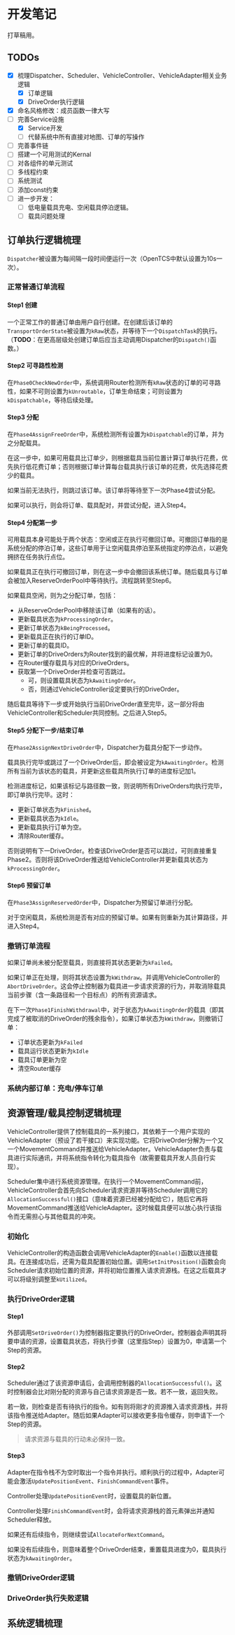 # 开发笔记

打草稿用。

## TODOs

- [x] 梳理Dispatcher、Scheduler、VehicleController、VehicleAdapter相关业务逻辑
  - [x] 订单逻辑
  - [x] DriveOrder执行逻辑
- [x] 命名风格修改：成员函数一律大写
- [ ] 完善Service设施
  - [x] Service开发
  - [ ] 代替系统中所有直接对地图、订单的写操作
- [ ] 完善事件链
- [ ] 搭建一个可用测试的Kernal
- [ ] 对各组件的单元测试
- [ ] 多线程约束
- [ ] 系统测试
- [ ] 添加const约束
- [ ] 进一步开发：
  - [ ] 低电量载具充电、空闲载具停泊逻辑。
  - [ ] 载具问题处理

## 订单执行逻辑梳理

`Dispatcher`被设置为每间隔一段时间便运行一次（OpenTCS中默认设置为10s一次）。

### 正常普通订单流程

#### Step1 创建

一个正常工作的普通订单由用户自行创建。在创建后该订单的`TransportOrderState`被设置为`kRaw`状态，并等待下一个`DispatchTask`的执行。（**TODO**：在更高层级处创建订单后应当主动调用Dispatcher的`Dispatch()`函数。）

#### Step2 可寻路性检测

在`Phase0CheckNewOrder`中，系统调用Router检测所有`kRaw`状态的订单的可寻路性，如果不可则设置为`kUnroutable`，订单生命结束；可则设置为`kDispatchable`，等待后续处理。

#### Step3 分配

在`Phase4AssignFreeOrder`中，系统检测所有设置为`kDispatchable`的订单，并为之分配载具。

在这一步中，如果可用载具比订单少，则根据载具当前位置计算订单执行花费，优先执行低花费订单；否则根据订单计算每台载具执行该订单的花费，优先选择花费少的载具。

如果当前无法执行，则跳过该订单。该订单将等待至下一次Phase4尝试分配。

如果可以执行，则会将订单、载具配对，并尝试分配，进入Step4。

#### Step4 分配第一步

可用载具本身可能处于两个状态：空闲或正在执行可撤回订单。可撤回订单指的是系统分配的停泊订单，这些订单用于让空闲载具停泊至系统指定的停泊点，以避免拥挤在任务执行点位。

如果载具正在执行可撤回订单，则在这一步中会撤回该系统订单。随后载具与订单会被加入ReserveOrderPool中等待执行。流程跳转至Step6。

如果载具空闲，则为之分配订单，包括：

- 从ReserveOrderPool中移除该订单（如果有的话）。
- 更新载具状态为`kProcessingOrder`。
- 更新订单状态为`kBeingProcessed`。
- 更新载具正在执行的订单ID。
- 更新订单的载具ID。
- 更新订单的DriveOrders为Router找到的最优解，并将进度标记设置为0。
- 在Router缓存载具与对应的DriveOrders。
- 获取第一个DriveOrder并检查可否跳过。
  - 可，则设置载具状态为`kAwaitingOrder`。
  - 否，则通过VehicleController设定要执行的DriveOrder。

随后载具等待下一步或开始执行当前DriveOrder直至完毕，这一部分将由VehicleController和Scheduler共同控制。之后进入Step5。

#### Step5 分配下一步/结束订单

在`Phase2AssignNextDriveOrder`中，Dispatcher为载具分配下一步动作。

载具执行完毕或跳过了一个DriveOrder后，即会被设定为`kAwaitingOrder`。检测所有当前为该状态的载具，并更新这些载具所执行订单的进度标记加1。

检测进度标记，如果该标记与路径数一致，则说明所有DriveOrders均执行完毕，即订单执行完毕。这时：

- 更新订单状态为`kFinished`。
- 更新载具状态为`kIdle`。
- 更新载具执行订单为空。
- 清除Router缓存。

否则说明有下一DriveOrder。检查该DriveOrder是否可以跳过，可则直接重复Phase2。否则将该DriveOrder推送给VehicleController并更新载具状态为`kProcessingOrder`。

#### Step6 预留订单

在`Phase3AssignReservedOrder`中，Dispatcher为预留订单进行分配。

对于空闲载具，系统检测是否有对应的预留订单。如果有则重新为其计算路径，并进入Step4。

### 撤销订单流程

如果订单尚未被分配至载具，则直接将其状态更新为`kFailed`。

如果订单正在处理，则将其状态设置为`kWithdraw`。并调用VehicleController的`AbortDriveOrder`。这会停止控制器为载具进一步请求资源的行为，并取消除载具当前步骤（含一条路径和一个目标点）的所有资源请求。

在下一次`Phase1FinishWithdrawal`中，对于状态为`kAwaitingOrder`的载具（即其完成了被取消的DriveOrder的残余指令），如果订单状态为`kWithdraw`，则撤销订单：

- 订单状态更新为`kFailed`
- 载具运行状态更新为`kIdle`
- 载具订单更新为空
- 清空Router缓存

### 系统内部订单：充电/停车订单

<!--UNDONE 这一部分逻辑需要进一步考虑-->

## 资源管理/载具控制逻辑梳理

VehicleController提供了控制载具的一系列接口，其依赖于一个用户实现的VehicleAdapter（预设了若干接口）来实现功能。它将DriveOrder分解为一个又一个MovementCommand并推送给VehicleAdapter。VehicleAdapter负责与载具进行实际通讯，并将系统指令转化为载具指令（故需要载具开发人员自行实现）。

Scheduler集中进行系统资源管理。在执行一个MovementCommand前，VehicleController会首先向Scheduler请求资源并等待Scheduler调用它的`AllocationSuccessful()`接口（意味着资源已经被分配给它），随后它再将MovementCommand推送给VehicleAdapter。这时候载具便可以放心执行该指令而无需担心与其他载具的冲突。

### 初始化

VehicleController的构造函数会调用VehicleAdapter的`Enable()`函数以连接载具。在连接成功后，还需为载具配置初始位置。调用`SetInitPosition()`函数会向Scheduler请求初始位置的资源，并将初始位置推入请求资源栈。在这之后载具才可以将级别调整至`kUtilized`。

### 执行DriveOrder逻辑

#### Step1

外部调用`SetDriveOrder()`为控制器指定要执行的DriveOrder。控制器会声明其将要申请的资源，设置载具状态，将执行步骤（这里指Step）设置为0，申请第一个Step的资源。

#### Step2

Scheduler通过了该资源申请后，会调用控制器的`AllocationSuccessful()`。这时控制器会比对刚分配的资源与自己请求资源是否一致。若不一致，返回失败。

若一致，则检查是否有待执行的指令。如有则将刚才的资源推入请求资源栈，并将该指令推送给Adapter。随后如果Adapter可以接收更多指令缓存，则申请下一个Step的资源。

> 请求资源与载具的行动未必保持一致。

#### Step3

Adapter在指令栈不为空时取出一个指令并执行。顺利执行的过程中，Adapter可能会激活`UpdatePositionEvent`、`FinishCommandEvent`事件。

Controller处理`UpdatePositionEvent`时，设置载具的新位置。

Controller处理`FinishCommandEvent`时，会将请求资源栈的首元素弹出并通知Scheduler释放。

如果还有后续指令，则继续尝试`AllocateForNextCommand`。

如果没有后续指令，则意味着整个DriveOrder结束，重置载具进度为0，载具执行状态为`kAwaitingOrder`。

### 撤销DriveOrder逻辑

### DriveOrder执行失败逻辑

<!--UNDONE-->

## 系统逻辑梳理
